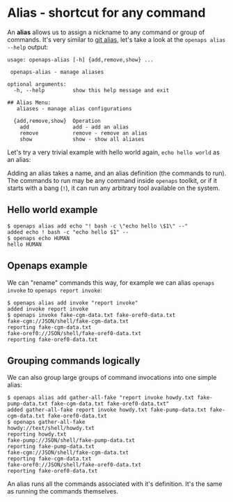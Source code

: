 
# Alias - shortcut for any command

An **alias** allows us to assign a nickname to any command or group of
commands.  It's very similar to [git alias], let's take a look at the `openaps
alias --help` output:



```
usage: openaps-alias [-h] {add,remove,show} ...

 openaps-alias - manage aliases

optional arguments:
  -h, --help         show this help message and exit

## Alias Menu:
   aliases - manage alias configurations 

  {add,remove,show}  Operation
    add              add - add an alias
    remove           remove - remove an alias
    show             show - show all aliases
```


Let's try a very trivial example with hello world again, `echo hello world` as an alias:

Adding an alias takes a name, and an alias definition (the commands to run).
The commands to run may be any command inside `openaps` toolkit, or if it
starts with a bang (`!`), it can run any arbitrary tool available on the
system.

## Hello world example
```
$ openaps alias add echo "! bash -c \"echo hello \$1\" --"
added echo ! bash -c "echo hello $1" --
$ openaps echo HUMAN
hello HUMAN
```
## Openaps example
We can "rename" commands this way, for example we can alias `openaps invoke` to `openaps report invoke`:

```
$ openaps alias add invoke "report invoke"
added invoke report invoke
$ openaps invoke fake-cgm-data.txt fake-oref0-data.txt
fake-cgm://JSON/shell/fake-cgm-data.txt
reporting fake-cgm-data.txt
fake-oref0://JSON/shell/fake-oref0-data.txt
reporting fake-oref0-data.txt
```

## Grouping commands logically
We can also group large groups of command invocations into one simple alias:
```
$ openaps alias add gather-all-fake "report invoke howdy.txt fake-pump-data.txt fake-cgm-data.txt fake-oref0-data.txt"
added gather-all-fake report invoke howdy.txt fake-pump-data.txt fake-cgm-data.txt fake-oref0-data.txt
$ openaps gather-all-fake
howdy://text/shell/howdy.txt
reporting howdy.txt
fake-pump://JSON/shell/fake-pump-data.txt
reporting fake-pump-data.txt
fake-cgm://JSON/shell/fake-cgm-data.txt
reporting fake-cgm-data.txt
fake-oref0://JSON/shell/fake-oref0-data.txt
reporting fake-oref0-data.txt
```

An alias runs all the commands associated with it's definition.
It's the same as running the commands themselves.

[git alias]: https://git-scm.com/book/en/v2/Git-Basics-Git-Aliases

